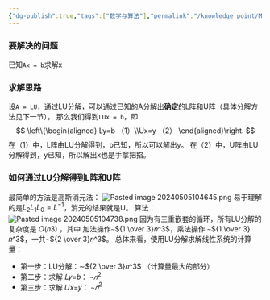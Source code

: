 ```yaml
---
{"dg-publish":true,"tags":["数学与算法"],"permalink":"/knowledge point/Math and Algorithm/LU分解的高斯消元法求解线性方程组/","dgPassFrontmatter":true}
---
```


### 要解决的问题
已知`Ax = b`求解x

### 求解思路
设`A = LU`，通过LU分解，可以通过已知的A分解出**确定**的L阵和U阵（具体分解方法见下一节）。
那么我们得到`LUx = b`，即
$$
\left\{\begin{aligned} Ly=b    （1）\\Ux=y    （2） \end{aligned}\right.
$$
在（1）中，L阵由LU分解得到，b已知，所以可以解出y。
在（2）中，U阵由LU分解得到，y已知，所以解出x也是手拿把掐。

### 如何通过LU分解得到L阵和U阵
最简单的方法是高斯消元法：
![Pasted image 20240505104645.png](/img/user/knowledge%20point/imgs/Pasted%20image%2020240505104645.png)
易于理解的是$L_2L_1L_0=L^{-1}$，消元的结果就是U。
算法：
![Pasted image 20240505104738.png](/img/user/knowledge%20point/imgs/Pasted%20image%2020240505104738.png)
因为有三重嵌套的循环，所有LU分解的复杂度是 𝑂(𝑛3) ，其中 加法操作∼${1 \over 3}𝑛^3$，乘法操作 ∼${1 \over 3}𝑛^3$，一共∼${2 \over 3}𝑛^3$。
总体来看，使用LU分解求解线性系统的计算量：
- 第一步：LU分解：∼${2 \over 3}𝑛^3$ （计算量最大的部分）
- 第二步：求解 𝐿𝑦=𝑏： ∼$𝑛^2$
- 第三步：求解 𝑈𝑥=𝑦： ∼$𝑛^2$